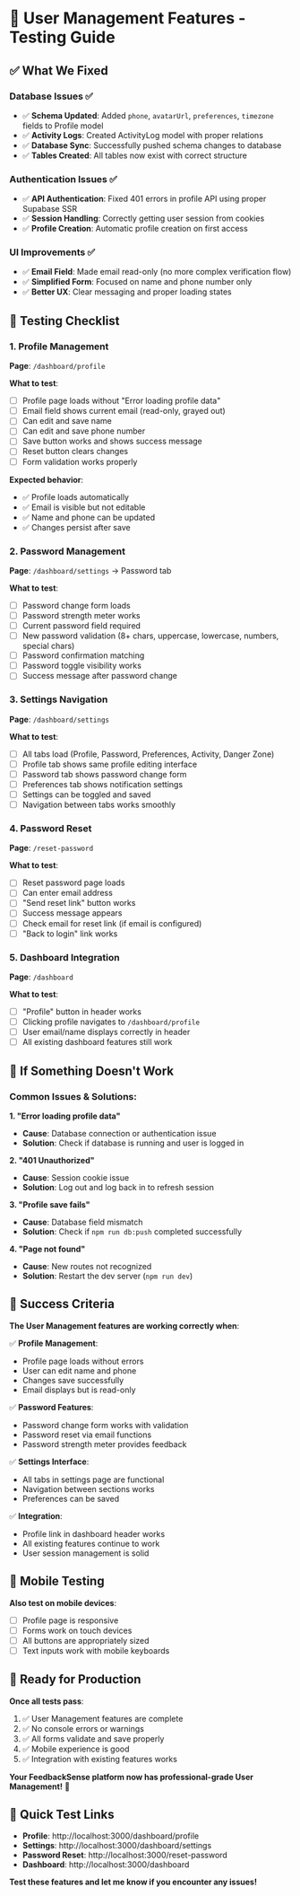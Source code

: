 # 🧪 User Management Features - Testing Guide

## ✅ What We Fixed

### **Database Issues** ✅
- ✅ **Schema Updated**: Added `phone`, `avatarUrl`, `preferences`, `timezone` fields to Profile model
- ✅ **Activity Logs**: Created ActivityLog model with proper relations
- ✅ **Database Sync**: Successfully pushed schema changes to database
- ✅ **Tables Created**: All tables now exist with correct structure

### **Authentication Issues** ✅
- ✅ **API Authentication**: Fixed 401 errors in profile API using proper Supabase SSR
- ✅ **Session Handling**: Correctly getting user session from cookies
- ✅ **Profile Creation**: Automatic profile creation on first access

### **UI Improvements** ✅
- ✅ **Email Field**: Made email read-only (no more complex verification flow)
- ✅ **Simplified Form**: Focused on name and phone number only
- ✅ **Better UX**: Clear messaging and proper loading states

## 🧪 Testing Checklist

### **1. Profile Management** 
**Page**: `/dashboard/profile`

**What to test**:
- [ ] Profile page loads without "Error loading profile data"
- [ ] Email field shows current email (read-only, grayed out)
- [ ] Can edit and save name
- [ ] Can edit and save phone number  
- [ ] Save button works and shows success message
- [ ] Reset button clears changes
- [ ] Form validation works properly

**Expected behavior**:
- ✅ Profile loads automatically
- ✅ Email is visible but not editable
- ✅ Name and phone can be updated
- ✅ Changes persist after save

### **2. Password Management**
**Page**: `/dashboard/settings` → Password tab

**What to test**:
- [ ] Password change form loads
- [ ] Password strength meter works
- [ ] Current password field required
- [ ] New password validation (8+ chars, uppercase, lowercase, numbers, special chars)
- [ ] Password confirmation matching
- [ ] Password toggle visibility works
- [ ] Success message after password change

### **3. Settings Navigation**
**Page**: `/dashboard/settings`

**What to test**:
- [ ] All tabs load (Profile, Password, Preferences, Activity, Danger Zone)
- [ ] Profile tab shows same profile editing interface
- [ ] Password tab shows password change form
- [ ] Preferences tab shows notification settings
- [ ] Settings can be toggled and saved
- [ ] Navigation between tabs works smoothly

### **4. Password Reset**
**Page**: `/reset-password`

**What to test**:
- [ ] Reset password page loads
- [ ] Can enter email address
- [ ] "Send reset link" button works
- [ ] Success message appears
- [ ] Check email for reset link (if email is configured)
- [ ] "Back to login" link works

### **5. Dashboard Integration**
**Page**: `/dashboard`

**What to test**:
- [ ] "Profile" button in header works
- [ ] Clicking profile navigates to `/dashboard/profile`
- [ ] User email/name displays correctly in header
- [ ] All existing dashboard features still work

## 🔧 If Something Doesn't Work

### **Common Issues & Solutions**:

**1. "Error loading profile data"**
- **Cause**: Database connection or authentication issue
- **Solution**: Check if database is running and user is logged in

**2. "401 Unauthorized"**
- **Cause**: Session cookie issue
- **Solution**: Log out and log back in to refresh session

**3. "Profile save fails"**
- **Cause**: Database field mismatch
- **Solution**: Check if `npm run db:push` completed successfully

**4. "Page not found"**
- **Cause**: New routes not recognized
- **Solution**: Restart the dev server (`npm run dev`)

## 🎯 Success Criteria

**The User Management features are working correctly when**:

✅ **Profile Management**:
- Profile page loads without errors
- User can edit name and phone
- Changes save successfully
- Email displays but is read-only

✅ **Password Features**:
- Password change form works with validation
- Password reset via email functions
- Password strength meter provides feedback

✅ **Settings Interface**:
- All tabs in settings page are functional
- Navigation between sections works
- Preferences can be saved

✅ **Integration**:
- Profile link in dashboard header works
- All existing features continue to work
- User session management is solid

## 📱 Mobile Testing

**Also test on mobile devices**:
- [ ] Profile page is responsive
- [ ] Forms work on touch devices
- [ ] All buttons are appropriately sized
- [ ] Text inputs work with mobile keyboards

## 🚀 Ready for Production

**Once all tests pass**:
1. ✅ User Management features are complete
2. ✅ No console errors or warnings
3. ✅ All forms validate and save properly
4. ✅ Mobile experience is good
5. ✅ Integration with existing features works

**Your FeedbackSense platform now has professional-grade User Management!** 🎉

## 🔗 Quick Test Links

- **Profile**: http://localhost:3000/dashboard/profile
- **Settings**: http://localhost:3000/dashboard/settings  
- **Password Reset**: http://localhost:3000/reset-password
- **Dashboard**: http://localhost:3000/dashboard

**Test these features and let me know if you encounter any issues!**